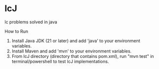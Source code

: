 # lcJ
lc problems solved in java

How to Run

1. Install Java JDK (21 or later) and add 'java' to your environment variables.
2. Install Maven and add 'mvn' to your environment variables.
3. From lcJ directory (directory that contains pom.xml), run "mvn test" in terminal/powershell to test lcJ implementations.